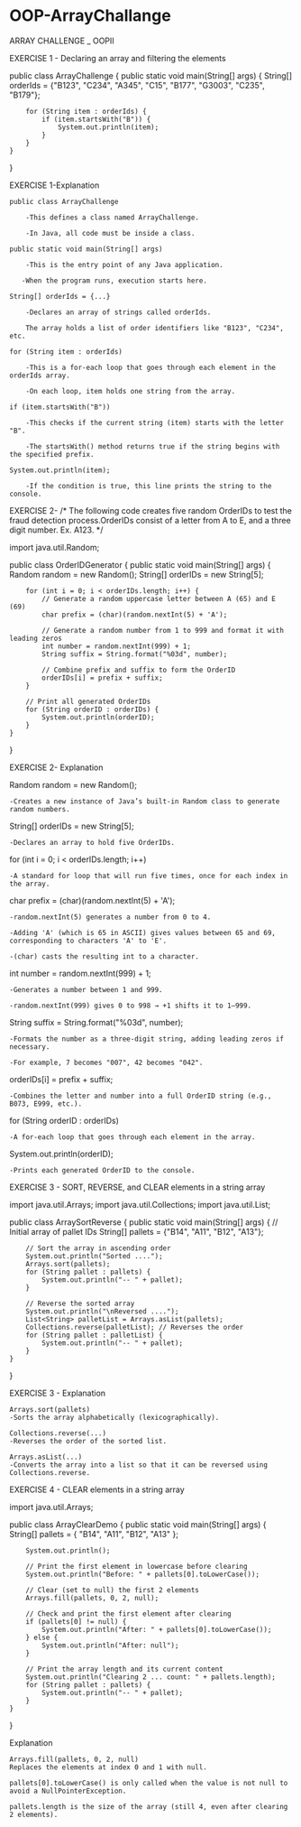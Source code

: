 # OOP-ArrayChallange


ARRAY CHALLENGE _ OOPII

EXERCISE 1 - Declaring an array and filtering the elements

public class ArrayChallenge {
    public static void main(String[] args) {
        String[] orderIds = {"B123", "C234", "A345", "C15", "B177", "G3003", "C235", "B179"};

        for (String item : orderIds) {
            if (item.startsWith("B")) {
                System.out.println(item);
            }
        }
    }
}



EXERCISE 1-Explanation

    public class ArrayChallenge

        -This defines a class named ArrayChallenge.

        -In Java, all code must be inside a class.

    public static void main(String[] args)

        -This is the entry point of any Java application.

       -When the program runs, execution starts here.

    String[] orderIds = {...}

        -Declares an array of strings called orderIds.

        The array holds a list of order identifiers like "B123", "C234", etc.

    for (String item : orderIds)

        -This is a for-each loop that goes through each element in the orderIds array.

        -On each loop, item holds one string from the array.

    if (item.startsWith("B"))

        -This checks if the current string (item) starts with the letter "B".

        -The startsWith() method returns true if the string begins with the specified prefix.

    System.out.println(item);

        -If the condition is true, this line prints the string to the console.


EXERCISE 2- 
/*
  The following code creates five random OrderIDs to test the fraud detection process.OrderIDs 
  consist of a letter from A to E, and a three digit number. Ex. A123.
*/

import java.util.Random;

public class OrderIDGenerator {
    public static void main(String[] args) {
        Random random = new Random();
        String[] orderIDs = new String[5];

        for (int i = 0; i < orderIDs.length; i++) {
            // Generate a random uppercase letter between A (65) and E (69)
            char prefix = (char)(random.nextInt(5) + 'A');

            // Generate a random number from 1 to 999 and format it with leading zeros
            int number = random.nextInt(999) + 1;
            String suffix = String.format("%03d", number);

            // Combine prefix and suffix to form the OrderID
            orderIDs[i] = prefix + suffix;
        }

        // Print all generated OrderIDs
        for (String orderID : orderIDs) {
            System.out.println(orderID);
        }
    }
}



EXERCISE 2- Explanation

Random random = new Random();

    -Creates a new instance of Java’s built-in Random class to generate random numbers.

String[] orderIDs = new String[5];

    -Declares an array to hold five OrderIDs.

for (int i = 0; i < orderIDs.length; i++)

    -A standard for loop that will run five times, once for each index in the array.

char prefix = (char)(random.nextInt(5) + 'A');

    -random.nextInt(5) generates a number from 0 to 4.

    -Adding 'A' (which is 65 in ASCII) gives values between 65 and 69, corresponding to characters 'A' to 'E'.

    -(char) casts the resulting int to a character.

int number = random.nextInt(999) + 1;

    -Generates a number between 1 and 999.

    -random.nextInt(999) gives 0 to 998 → +1 shifts it to 1–999.

String suffix = String.format("%03d", number);

    -Formats the number as a three-digit string, adding leading zeros if necessary.

    -For example, 7 becomes "007", 42 becomes "042".

orderIDs[i] = prefix + suffix;

    -Combines the letter and number into a full OrderID string (e.g., B073, E999, etc.).

for (String orderID : orderIDs)

    -A for-each loop that goes through each element in the array.

System.out.println(orderID);

    -Prints each generated OrderID to the console.



EXERCISE 3 - SORT, REVERSE, and CLEAR elements in a string array

import java.util.Arrays;
import java.util.Collections;
import java.util.List;

public class ArraySortReverse {
    public static void main(String[] args) {
        // Initial array of pallet IDs
        String[] pallets = {"B14", "A11", "B12", "A13"};

        // Sort the array in ascending order
        System.out.println("Sorted ....");
        Arrays.sort(pallets);
        for (String pallet : pallets) {
            System.out.println("-- " + pallet);
        }

        // Reverse the sorted array
        System.out.println("\nReversed ....");
        List<String> palletList = Arrays.asList(pallets);
        Collections.reverse(palletList); // Reverses the order
        for (String pallet : palletList) {
            System.out.println("-- " + pallet);
        }
    }
}


EXERCISE 3 - Explanation

    Arrays.sort(pallets)
    -Sorts the array alphabetically (lexicographically).

    Collections.reverse(...)
    -Reverses the order of the sorted list.

    Arrays.asList(...)
    -Converts the array into a list so that it can be reversed using Collections.reverse.


EXERCISE 4 - CLEAR elements in a string array

import java.util.Arrays;

public class ArrayClearDemo {
    public static void main(String[] args) {
        String[] pallets = { "B14", "A11", "B12", "A13" };

        System.out.println();

        // Print the first element in lowercase before clearing
        System.out.println("Before: " + pallets[0].toLowerCase());

        // Clear (set to null) the first 2 elements
        Arrays.fill(pallets, 0, 2, null);

        // Check and print the first element after clearing
        if (pallets[0] != null) {
            System.out.println("After: " + pallets[0].toLowerCase());
        } else {
            System.out.println("After: null");
        }

        // Print the array length and its current content
        System.out.println("Clearing 2 ... count: " + pallets.length);
        for (String pallet : pallets) {
            System.out.println("-- " + pallet);
        }
    }
}

Explanation

    Arrays.fill(pallets, 0, 2, null)
    Replaces the elements at index 0 and 1 with null.

    pallets[0].toLowerCase() is only called when the value is not null to avoid a NullPointerException.

    pallets.length is the size of the array (still 4, even after clearing 2 elements).
